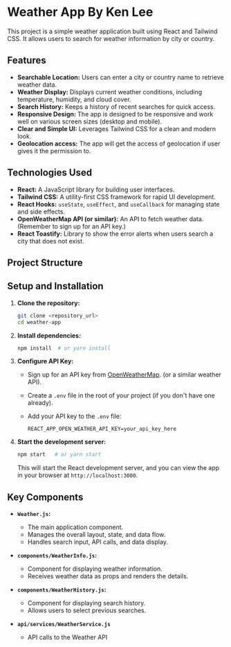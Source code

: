 # Weather App By Ken Lee

This project is a simple weather application built using React and Tailwind CSS. It allows users to search for weather information by city or country.

## Features

*   **Searchable Location:**  Users can enter a city or country name to retrieve weather data.
*   **Weather Display:** Displays current weather conditions, including temperature, humidity, and cloud cover.
*   **Search History:**  Keeps a history of recent searches for quick access.
*   **Responsive Design:**  The app is designed to be responsive and work well on various screen sizes (desktop and mobile).
*   **Clear and Simple UI:** Leverages Tailwind CSS for a clean and modern look.
*   **Geolocation access:** The app will get the access of geolocation if user gives it the permission to.

## Technologies Used

*   **React:** A JavaScript library for building user interfaces.
*   **Tailwind CSS:** A utility-first CSS framework for rapid UI development.
*   **React Hooks:** `useState`, `useEffect`, and `useCallback` for managing state and side effects.
*   **OpenWeatherMap API (or similar):**  An API to fetch weather data. (Remember to sign up for an API key.)
*   **React Toastify:** Library to show the error alerts when users search a city that does not exist.

## Project Structure


## Setup and Installation

1.  **Clone the repository:**

    ```bash
    git clone <repository_url>
    cd weather-app
    ```

2.  **Install dependencies:**

    ```bash
    npm install  # or yarn install
    ```

3.  **Configure API Key:**

    *   Sign up for an API key from [OpenWeatherMap](https://openweathermap.org/). (or a similar weather API).
    *   Create a `.env` file in the root of your project (if you don't have one already).
    *   Add your API key to the `.env` file:

        ```
        REACT_APP_OPEN_WEATHER_API_KEY=your_api_key_here
        ```

4.  **Start the development server:**

    ```bash
    npm start   # or yarn start
    ```

    This will start the React development server, and you can view the app in your browser at `http://localhost:3000`.

## Key Components

*   **`Weather.js`:**
    *   The main application component.
    *   Manages the overall layout, state, and data flow.
    *   Handles search input, API calls, and data display.

*   **`components/WeatherInfo.js`:**
    *   Component for displaying weather information.
    *   Receives weather data as props and renders the details.

*   **`components/WeatherHistory.js`:**
    *   Component for displaying search history.
    *   Allows users to select previous searches.

*   **`api/services/WeatherService.js`**
    *   API calls to the Weather API
